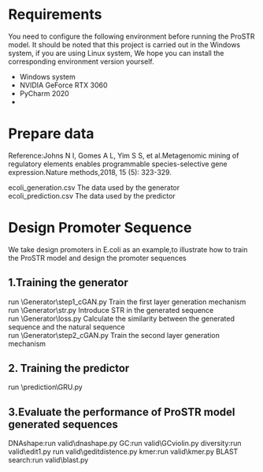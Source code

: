 # Requirements
You need to configure the following environment before running the ProSTR model. 
It should be noted that this project is carried out in the Windows system, if you are using Linux system, We hope you can install the corresponding environment version yourself.
* Windows system
* NVIDIA GeForce RTX 3060
* PyCharm 2020
* 
# Prepare data
Reference:Johns N I, Gomes A L, Yim S S, et al.Metagenomic mining of regulatory elements enables programmable species-selective gene expression.Nature methods,2018, 15 (5): 323-329.

ecoli_generation.csv   The data used by the generator <br>
ecoli_prediction.csv   The data used by the predictor <br>

# Design Promoter Sequence
We take design promoters in E.coli as an example,to illustrate how to train the ProSTR model and design the promoter sequences
## 1.Training the generator
run \Generator\step1_cGAN.py      Train the first layer generation mechanism<br>
run \Generator\str.py      Introduce STR in the generated sequence<br>
run \Generator\loss.py     Calculate the similarity between the generated sequence and the natural sequence<br>
run \Generator\step2_cGAN.py Train the second layer generation mechanism<br>
## 2. Training the predictor
run \prediction\GRU.py <br>
## 3.Evaluate the performance of ProSTR model generated sequences
DNAshape:run valid\dnashape.py
GC:run valid\GCviolin.py
diversity:run valid\edit1.py
          run valid\geditdistence.py
kmer:run valid\kmer.py
BLAST search:run valid\blast.py
